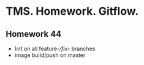 # TMS. Homework. Gitflow.
## Homework 44
* lint on all feature-*/fix-* branches
* image build/push on master